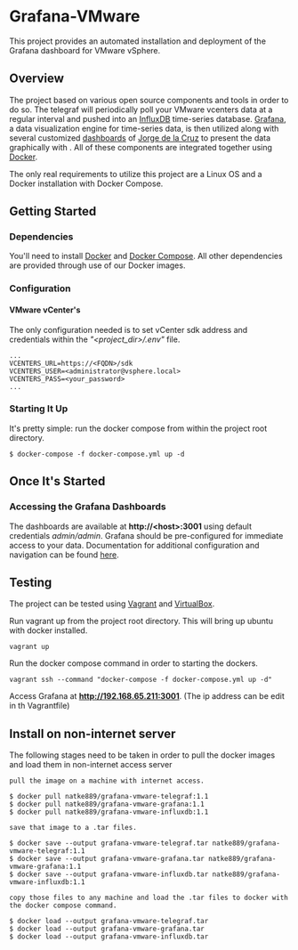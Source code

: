 # Grafana-VMware

This project provides an automated installation and deployment of the Grafana dashboard for VMware vSphere.

## Overview
The project based on various open source components and tools in order to do so. The telegraf will periodically poll your VMware vcenters data at a regular interval and pushed into an [InfluxDB](https://www.influxdata.com/) time-series database. [Grafana](https://grafana.com/), a data visualization engine for time-series data, is then utilized along with several customized [dashboards](https://grafana.com/grafana/dashboards/8159) of [Jorge de la Cruz](https://grafana.com/orgs/jorgedelacruz) to present the data graphically with . All of these components are integrated together using [Docker](https://www.docker.com/).

The only real requirements to utilize this project are a Linux OS and a Docker installation with Docker Compose.

## Getting Started
### Dependencies
You'll need to install [Docker](https://docs.docker.com/install/) and [Docker Compose](https://docs.docker.com/compose/install/). All other dependencies are provided through use of our Docker images.
### Configuration
#### VMware vCenter's
The only configuration needed is to set vCenter sdk address and credentials within the *"<project_dir\>/.env"* file. 
~~~~
...
VCENTERS_URL=https://<FQDN>/sdk
VCENTERS_USER=<administrator@vsphere.local>
VCENTERS_PASS=<your_password>
...
~~~~

### Starting It Up
It's pretty simple: run the docker compose from within the project root directory.

~~~~
$ docker-compose -f docker-compose.yml up -d
~~~~

## Once It's Started
### Accessing the Grafana Dashboards
The dashboards are available at **http://<host\>:3001** using default credentials _admin/admin_. Grafana should be pre-configured for immediate access to your data. Documentation for additional configuration and navigation can be found [here](http://docs.grafana.org/guides/getting_started/).

## Testing
The project can be tested using [Vagrant](https://www.vagrantup.com/docs/installation) and [VirtualBox](https://www.virtualbox.org/wiki/Downloads). 

Run vagrant up from the project root directory. This will bring up ubuntu with docker installed. 
~~~~
vagrant up
~~~~

Run the docker compose command in order to starting the dockers.
~~~~
vagrant ssh --command "docker-compose -f docker-compose.yml up -d"
~~~~

Access Grafana at **http://192.168.65.211:3001**. (The ip address can be edit in th Vagrantfile)

## Install on non-internet server
The following stages need to be taken in order to pull the docker images and load them in non-internet access server
~~~~
pull the image on a machine with internet access.

$ docker pull natke889/grafana-vmware-telegraf:1.1
$ docker pull natke889/grafana-vmware-grafana:1.1
$ docker pull natke889/grafana-vmware-influxdb:1.1

save that image to a .tar files.

$ docker save --output grafana-vmware-telegraf.tar natke889/grafana-vmware-telegraf:1.1
$ docker save --output grafana-vmware-grafana.tar natke889/grafana-vmware-grafana:1.1
$ docker save --output grafana-vmware-influxdb.tar natke889/grafana-vmware-influxdb:1.1

copy those files to any machine and load the .tar files to docker with the docker compose command.

$ docker load --output grafana-vmware-telegraf.tar
$ docker load --output grafana-vmware-grafana.tar
$ docker load --output grafana-vmware-influxdb.tar
~~~~
